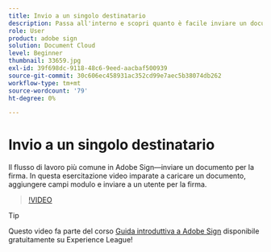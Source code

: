 ```yaml
---
title: Invio a un singolo destinatario
description: Passa all'interno e scopri quanto è facile inviare un documento per la firma
role: User
product: adobe sign
solution: Document Cloud
level: Beginner
thumbnail: 33659.jpg
exl-id: 39f698dc-9118-48c6-9eed-aacbaf500939
source-git-commit: 30c606ec458931ac352cd99e7aec5b38074db262
workflow-type: tm+mt
source-wordcount: '79'
ht-degree: 0%

---
```


# Invio a un singolo destinatario

Il flusso di lavoro più comune in Adobe Sign—inviare un documento per la firma. In questa esercitazione video imparate a caricare un documento, aggiungere campi modulo e inviare a un utente per la firma.

>[!VIDEO](https://video.tv.adobe.com/v/33659?hidetitle=true)

>[!TIP]
>
>Questo video fa parte del corso [Guida introduttiva a Adobe Sign](https://experienceleague.adobe.com/?recommended=Sign-U-1-2020.1) disponibile gratuitamente su Experience League!